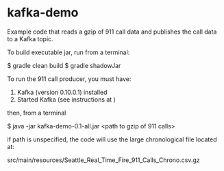 # kafka-demo

Example code that reads a gzip of 911 call data and publishes the call data to a Kafka topic.

To build executable jar, run from a terminal:

$ gradle clean build
$ gradle shadowJar

To run the 911 call producer, you must have:

1) Kafka (version 0.10.0.1) installed
2) Started Kafka (see instructions at    )

then, from a terminal

$ java -jar kafka-demo-0.1-all.jar <path to gzip of 911 calls>

if path is unspecified, the code will use the large chronological file located at:

src/main/resources/Seattle_Real_Time_Fire_911_Calls_Chrono.csv.gz
